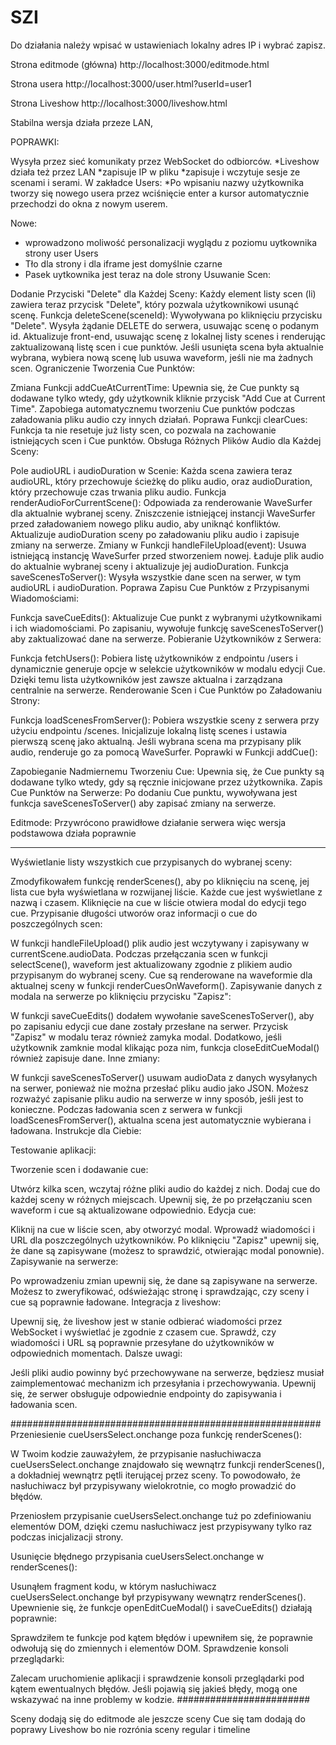 # SZI
Do działania należy wpisać w ustawieniach lokalny adres IP i wybrać zapisz.  

Strona editmode (główna) 
http://localhost:3000/editmode.html

Strona usera
http://localhost:3000/user.html?userId=user1

Strona Liveshow
http://localhost:3000/liveshow.html

Stabilna wersja działa przeze LAN, 

POPRAWKI: 

Wysyła przez sieć komunikaty przez WebSocket do odbiorców. 
*Liveshow działa też przez LAN 
*zapisuje IP w pliku 
*zapisuje i wczytuje sesje ze scenami i serami.
W zakładce Users: 
*Po wpisaniu nazwy użytkownika tworzy się nowego usera przez wciśnięcie enter a kursor automatycznie przechodzi do okna z nowym userem.

 Nowe: 
* wprowadzono moliwość personalizacji wyglądu z poziomu uytkownika strony user 
Users
* Tło dla strony i dla iframe jest domyślnie czarne 
* Pasek uytkownika jest teraz na dole strony 
Usuwanie Scen:

Dodanie Przyciski "Delete" dla Każdej Sceny:
Każdy element listy scen (li) zawiera teraz przycisk "Delete", który pozwala użytkownikowi usunąć scenę.
Funkcja deleteScene(sceneId):
Wywoływana po kliknięciu przycisku "Delete".
Wysyła żądanie DELETE do serwera, usuwając scenę o podanym id.
Aktualizuje front-end, usuwając scenę z lokalnej listy scenes i renderując zaktualizowaną listę scen i cue punktów.
Jeśli usunięta scena była aktualnie wybrana, wybiera nową scenę lub usuwa waveform, jeśli nie ma żadnych scen.
Ograniczenie Tworzenia Cue Punktów:

Zmiana Funkcji addCueAtCurrentTime:
Upewnia się, że Cue punkty są dodawane tylko wtedy, gdy użytkownik kliknie przycisk "Add Cue at Current Time".
Zapobiega automatycznemu tworzeniu Cue punktów podczas załadowania pliku audio czy innych działań.
Poprawa Funkcji clearCues:
Funkcja ta nie resetuje już listy scen, co pozwala na zachowanie istniejących scen i Cue punktów.
Obsługa Różnych Plików Audio dla Każdej Sceny:

Pole audioURL i audioDuration w Scenie:
Każda scena zawiera teraz audioURL, który przechowuje ścieżkę do pliku audio, oraz audioDuration, który przechowuje czas trwania pliku audio.
Funkcja renderAudioForCurrentScene():
Odpowiada za renderowanie WaveSurfer dla aktualnie wybranej sceny.
Zniszczenie istniejącej instancji WaveSurfer przed załadowaniem nowego pliku audio, aby uniknąć konfliktów.
Aktualizuje audioDuration sceny po załadowaniu pliku audio i zapisuje zmiany na serwerze.
Zmiany w Funkcji handleFileUpload(event):
Usuwa istniejącą instancję WaveSurfer przed stworzeniem nowej.
Ładuje plik audio do aktualnie wybranej sceny i aktualizuje jej audioDuration.
Funkcja saveScenesToServer():
Wysyła wszystkie dane scen na serwer, w tym audioURL i audioDuration.
Poprawa Zapisu Cue Punktów z Przypisanymi Wiadomościami:

Funkcja saveCueEdits():
Aktualizuje Cue punkt z wybranymi użytkownikami i ich wiadomościami.
Po zapisaniu, wywołuje funkcję saveScenesToServer() aby zaktualizować dane na serwerze.
Pobieranie Użytkowników z Serwera:

Funkcja fetchUsers():
Pobiera listę użytkowników z endpointu /users i dynamicznie generuje opcje w selekcie użytkowników w modalu edycji Cue.
Dzięki temu lista użytkowników jest zawsze aktualna i zarządzana centralnie na serwerze.
Renderowanie Scen i Cue Punktów po Załadowaniu Strony:

Funkcja loadScenesFromServer():
Pobiera wszystkie sceny z serwera przy użyciu endpointu /scenes.
Inicjalizuje lokalną listę scenes i ustawia pierwszą scenę jako aktualną.
Jeśli wybrana scena ma przypisany plik audio, renderuje go za pomocą WaveSurfer.
Poprawki w Funkcji addCue():

Zapobieganie Nadmiernemu Tworzeniu Cue:
Upewnia się, że Cue punkty są dodawane tylko wtedy, gdy są ręcznie inicjowane przez użytkownika.
Zapis Cue Punktów na Serwerze:
Po dodaniu Cue punktu, wywoływana jest funkcja saveScenesToServer() aby zapisać zmiany na serwerze.

Editmode: 
Przywrócono prawidłowe działanie serwera więc wersja podstawowa działa poprawnie
*****************************************************************
Wyświetlanie listy wszystkich cue przypisanych do wybranej sceny:

Zmodyfikowałem funkcję renderScenes(), aby po kliknięciu na scenę, jej lista cue była wyświetlana w rozwijanej liście.
Każde cue jest wyświetlane z nazwą i czasem.
Kliknięcie na cue w liście otwiera modal do edycji tego cue.
Przypisanie długości utworów oraz informacji o cue do poszczególnych scen:

W funkcji handleFileUpload() plik audio jest wczytywany i zapisywany w currentScene.audioData.
Podczas przełączania scen w funkcji selectScene(), waveform jest aktualizowany zgodnie z plikiem audio przypisanym do wybranej sceny.
Cue są renderowane na waveformie dla aktualnej sceny w funkcji renderCuesOnWaveform().
Zapisywanie danych z modala na serwerze po kliknięciu przycisku "Zapisz":

W funkcji saveCueEdits() dodałem wywołanie saveScenesToServer(), aby po zapisaniu edycji cue dane zostały przesłane na serwer.
Przycisk "Zapisz" w modalu teraz również zamyka modal.
Dodatkowo, jeśli użytkownik zamknie modal klikając poza nim, funkcja closeEditCueModal() również zapisuje dane.
Inne zmiany:

W funkcji saveScenesToServer() usuwam audioData z danych wysyłanych na serwer, ponieważ nie można przesłać pliku audio jako JSON. Możesz rozważyć zapisanie pliku audio na serwerze w inny sposób, jeśli jest to konieczne.
Podczas ładowania scen z serwera w funkcji loadScenesFromServer(), aktualna scena jest automatycznie wybierana i ładowana.
Instrukcje dla Ciebie:

Testowanie aplikacji:

Tworzenie scen i dodawanie cue:

Utwórz kilka scen, wczytaj różne pliki audio do każdej z nich.
Dodaj cue do każdej sceny w różnych miejscach.
Upewnij się, że po przełączaniu scen waveform i cue są aktualizowane odpowiednio.
Edycja cue:

Kliknij na cue w liście scen, aby otworzyć modal.
Wprowadź wiadomości i URL dla poszczególnych użytkowników.
Po kliknięciu "Zapisz" upewnij się, że dane są zapisywane (możesz to sprawdzić, otwierając modal ponownie).
Zapisywanie na serwerze:

Po wprowadzeniu zmian upewnij się, że dane są zapisywane na serwerze.
Możesz to zweryfikować, odświeżając stronę i sprawdzając, czy sceny i cue są poprawnie ładowane.
Integracja z liveshow:

Upewnij się, że liveshow jest w stanie odbierać wiadomości przez WebSocket i wyświetlać je zgodnie z czasem cue.
Sprawdź, czy wiadomości i URL są poprawnie przesyłane do użytkowników w odpowiednich momentach.
Dalsze uwagi:

Jeśli pliki audio powinny być przechowywane na serwerze, będziesz musiał zaimplementować mechanizm ich przesyłania i przechowywania.
Upewnij się, że serwer obsługuje odpowiednie endpointy do zapisywania i ładowania scen.

########################################################
Przeniesienie cueUsersSelect.onchange poza funkcję renderScenes():

W Twoim kodzie zauważyłem, że przypisanie nasłuchiwacza cueUsersSelect.onchange znajdowało się wewnątrz funkcji renderScenes(), a dokładniej wewnątrz pętli iterującej przez sceny. To powodowało, że nasłuchiwacz był przypisywany wielokrotnie, co mogło prowadzić do błędów.

Przeniosłem przypisanie cueUsersSelect.onchange tuż po zdefiniowaniu elementów DOM, dzięki czemu nasłuchiwacz jest przypisywany tylko raz podczas inicjalizacji strony.

Usunięcie błędnego przypisania cueUsersSelect.onchange w renderScenes():

Usunąłem fragment kodu, w którym nasłuchiwacz cueUsersSelect.onchange był przypisywany wewnątrz renderScenes().
Upewnienie się, że funkcje openEditCueModal() i saveCueEdits() działają poprawnie:

Sprawdziłem te funkcje pod kątem błędów i upewniłem się, że poprawnie odwołują się do zmiennych i elementów DOM.
Sprawdzenie konsoli przeglądarki:

Zalecam uruchomienie aplikacji i sprawdzenie konsoli przeglądarki pod kątem ewentualnych błędów. Jeśli pojawią się jakieś błędy, mogą one wskazywać na inne problemy w kodzie.
########################

Sceny dodają się do editmode ale jeszcze sceny Cue się tam dodają 
do poprawy Liveshow bo nie rozrónia sceny regular i timeline 